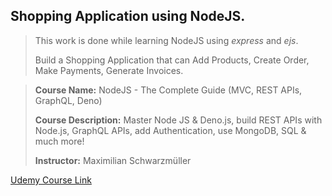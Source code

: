 
## Shopping Application using NodeJS.


> This work is done while learning NodeJS using *express* and *ejs*.
> 
> Build a Shopping Application that can Add Products, Create Order, Make Payments, Generate Invoices.


> **Course Name:**  NodeJS - The Complete Guide (MVC, REST APIs, GraphQL, Deno)
> 
> **Course Description:**  Master Node JS & Deno.js, build REST APIs with Node.js, GraphQL APIs, add Authentication, use MongoDB, SQL & much more!
> 
> **Instructor:**  Maximilian Schwarzmüller


[Udemy Course Link](https://www.udemy.com/course/nodejs-the-complete-guide/)

